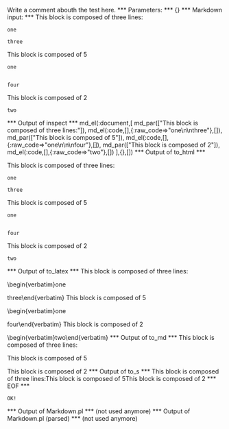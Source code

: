 Write a comment abouth the test here.
*** Parameters: ***
{}
*** Markdown input: ***
This block is composed of three lines:

	one
	
	three

This block is composed of 5

	
	one
	
	
	four
	

This block is composed of 2

	 
	two



*** Output of inspect ***
md_el(:document,[
	md_par(["This block is composed of three lines:"]),
	md_el(:code,[],{:raw_code=>"one\n\nthree"},[]),
	md_par(["This block is composed of 5"]),
	md_el(:code,[],{:raw_code=>"one\n\n\nfour"},[]),
	md_par(["This block is composed of 2"]),
	md_el(:code,[],{:raw_code=>"two"},[])
],{},[])
*** Output of to_html ***
<p>This block is composed of three lines:</p>

<pre><code>one

three</code></pre>

<p>This block is composed of 5</p>

<pre><code>one


four</code></pre>

<p>This block is composed of 2</p>

<pre><code>two</code></pre>
*** Output of to_latex ***
This block is composed of three lines:

\begin{verbatim}one

three\end{verbatim}
This block is composed of 5

\begin{verbatim}one


four\end{verbatim}
This block is composed of 2

\begin{verbatim}two\end{verbatim}
*** Output of to_md ***
This block is composed of three lines:

This block is composed of 5

This block is composed of 2
*** Output of to_s ***
This block is composed of three lines:This block is composed of 5This block is composed of 2
*** EOF ***



	OK!



*** Output of Markdown.pl ***
(not used anymore)
*** Output of Markdown.pl (parsed) ***
(not used anymore)
